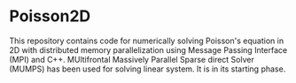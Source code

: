 # Poisson2D
This repository contains code for numerically solving Poisson's equation in 2D with distributed memory parallelization using Message Passing Interface (MPI) and C++. MUltifrontal Massively Parallel Sparse direct Solver  (MUMPS) has been used for solving linear system.
It is in its starting phase. 
